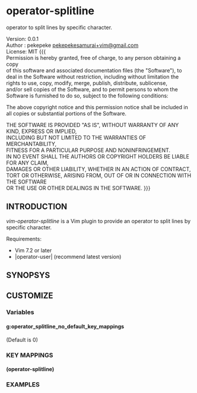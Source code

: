 operator-splitline
=================
operator to split lines by specific character.


Version: 0.0.1  
Author : pekepeke <pekepekesamurai+vim@gmail.com>  
License: MIT {{{  
Permission is hereby granted, free of charge, to any person obtaining a copy  
of this software and associated documentation files (the "Software"), to  
deal in the Software without restriction, including without limitation the  
rights to use, copy, modify, merge, publish, distribute, sublicense,  
and/or sell copies of the Software, and to permit persons to whom the  
Software is furnished to do so, subject to the following conditions:  
  
The above copyright notice and this permission notice shall be included in  
all copies or substantial portions of the Software.  
  
THE SOFTWARE IS PROVIDED "AS IS", WITHOUT WARRANTY OF ANY KIND, EXPRESS OR IMPLIED,  
INCLUDING BUT NOT LIMITED TO THE WARRANTIES OF MERCHANTABILITY,  
FITNESS FOR A PARTICULAR PURPOSE AND NONINFRINGEMENT.  
IN NO EVENT SHALL THE AUTHORS OR COPYRIGHT HOLDERS BE LIABLE FOR ANY CLAIM,  
DAMAGES OR OTHER LIABILITY, WHETHER IN AN ACTION OF CONTRACT,  
TORT OR OTHERWISE, ARISING FROM, OUT OF OR IN CONNECTION WITH THE SOFTWARE  
OR THE USE OR OTHER DEALINGS IN THE SOFTWARE.
}}}

## INTRODUCTION

*vim-operator-splitline* is a Vim plugin to provide an operator to
split lines by specific character.

Requirements:  
- Vim 7.2 or later  
- |operator-user| (recommend latest version)  

## SYNOPSYS

## CUSTOMIZE

### Variables

#### g:operator_splitline_no_default_key_mappings

(Default is 0)

### KEY MAPPINGS

#### <Plug>(operator-splitline)

### EXAMPLES



